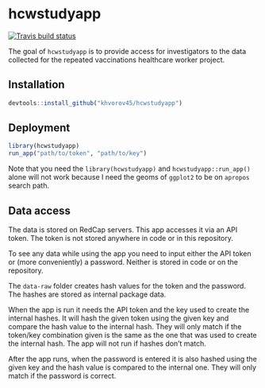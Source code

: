 
<!-- README.md is generated from README.Rmd. Please edit that file -->

# hcwstudyapp

<!-- badges: start -->

[![Travis build
status](https://travis-ci.org/khvorov45/hcwstudyapp.svg?branch=master)](https://travis-ci.org/khvorov45/hcwstudyapp)
<!-- badges: end -->

The goal of `hcwstudyapp` is to provide access for investigators to the
data collected for the repeated vaccinations healthcare worker project.

## Installation

``` r
devtools::install_github("khvorov45/hcwstudyapp")
```

## Deployment

``` r
library(hcwstudyapp)
run_app("path/to/token", "path/to/key")
```

Note that you need the `library(hcwstudyapp)` and
`hcwstudyapp::run_app()` alone will not work because I need the geoms of
`ggplot2` to be on `apropos` search path.

## Data access

The data is stored on RedCap servers. This app accesses it via an API
token. The token is not stored anywhere in code or in this repository.

To see any data while using the app you need to input either the API
token or (more conveniently) a password. Neither is stored in code or on
the repository.

The `data-raw` folder creates hash values for the token and the
password. The hashes are stored as internal package data.

When the app is run it needs the API token and the key used to create
the internal hashes. It will hash the given token using the given key
and compare the hash value to the internal hash. They will only match if
the token/key combination given is the same as the one that was used to
create the internal hash. The app will not run if hashes don’t match.

After the app runs, when the password is entered it is also hashed using
the given key and the hash value is compared to the internal one. They
will only match if the password is correct.
